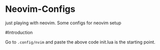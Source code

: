# Neovim-Configs
just playing with neovim. Some configs for neovim setup

#Introduction

Go to ```.config/nvim``` and paste the above code 
init.lua is the starting point.

